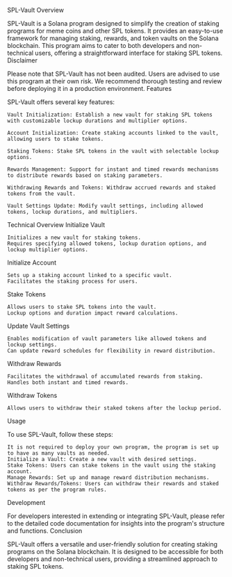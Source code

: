 SPL-Vault
Overview

SPL-Vault is a Solana program designed to simplify the creation of staking programs for meme coins and other SPL tokens. It provides an easy-to-use framework for managing staking, rewards, and token vaults on the Solana blockchain. This program aims to cater to both developers and non-technical users, offering a straightforward interface for staking SPL tokens.
Disclaimer

Please note that SPL-Vault has not been audited. Users are advised to use this program at their own risk. We recommend thorough testing and review before deploying it in a production environment.
Features

SPL-Vault offers several key features:

    Vault Initialization: Establish a new vault for staking SPL tokens with customizable lockup durations and multiplier options.

    Account Initialization: Create staking accounts linked to the vault, allowing users to stake tokens.

    Staking Tokens: Stake SPL tokens in the vault with selectable lockup options.

    Rewards Management: Support for instant and timed rewards mechanisms to distribute rewards based on staking parameters.

    Withdrawing Rewards and Tokens: Withdraw accrued rewards and staked tokens from the vault.

    Vault Settings Update: Modify vault settings, including allowed tokens, lockup durations, and multipliers.

Technical Overview
Initialize Vault

    Initializes a new vault for staking tokens.
    Requires specifying allowed tokens, lockup duration options, and lockup multiplier options.

Initialize Account

    Sets up a staking account linked to a specific vault.
    Facilitates the staking process for users.

Stake Tokens

    Allows users to stake SPL tokens into the vault.
    Lockup options and duration impact reward calculations.

Update Vault Settings

    Enables modification of vault parameters like allowed tokens and lockup settings.
    Can update reward schedules for flexibility in reward distribution.

Withdraw Rewards

    Facilitates the withdrawal of accumulated rewards from staking.
    Handles both instant and timed rewards.

Withdraw Tokens

    Allows users to withdraw their staked tokens after the lockup period.

Usage

To use SPL-Vault, follow these steps:

    It is not required to deploy your own program, the program is set up to have as many vaults as needed.
    Initialize a Vault: Create a new vault with desired settings.
    Stake Tokens: Users can stake tokens in the vault using the staking account.
    Manage Rewards: Set up and manage reward distribution mechanisms.
    Withdraw Rewards/Tokens: Users can withdraw their rewards and staked tokens as per the program rules.

Development

For developers interested in extending or integrating SPL-Vault, please refer to the detailed code documentation for insights into the program's structure and functions.
Conclusion

SPL-Vault offers a versatile and user-friendly solution for creating staking programs on the Solana blockchain. It is designed to be accessible for both developers and non-technical users, providing a streamlined approach to staking SPL tokens.
